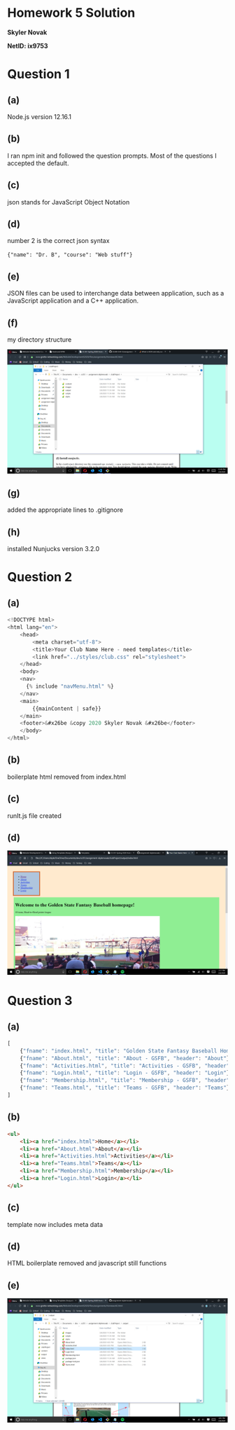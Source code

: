 # Homework 5 Solution
**Skyler Novak**

**NetID: ix9753**

# Question 1

## (a)

Node.js version 12.16.1

## (b)

I ran npm init and followed the question prompts. Most of the questions I accepted the default.

## (c)

json stands for JavaScript Object Notation

## (d)

number 2 is the correct json syntax

`{"name": "Dr. B", "course": "Web stuff"}`

## (e)

JSON files can be used to interchange data between application, such as a JavaScript application and a C++ application. 

## (f)

my directory structure

![screenshot 1](images/scrnsht-1.png)

## (g)

added the appropriate lines to .gitignore

## (h)

installed Nunjucks version 3.2.0

# Question 2

## (a)

```javascript
<!DOCTYPE html>
<html lang="en">
    <head>
        <meta charset="utf-8">
        <title>Your Club Name Here - need templates</title>
        <link href="../styles/club.css" rel="stylesheet">
    </head>
    <body>
    <nav>
      {% include "navMenu.html" %}
    </nav>
    <main>
        {{mainContent | safe}}
    </main>
    <footer>&#x26be &copy 2020 Skyler Novak &#x26be</footer>
    </body>
</html>
```

## (b)

boilerplate html removed from index.html

## (c)

runIt.js file created

## (d)

![screenshot 2](images/scrnsht-2.png)

# Question 3

## (a)

```javascript
[
    {"fname": "index.html", "title": "Golden State Fantasy Baseball Homepage", "header": "Golden State Fantasy Baseball"},
    {"fname": "About.html", "title": "About - GSFB", "header": "About"},
    {"fname": "Activities.html", "title": "Activities - GSFB", "header": "Activities"},
    {"fname": "Login.html", "title": "Login - GSFB", "header": "Login"},
    {"fname": "Membership.html", "title": "Membership - GSFB", "header": "Membership"},
    {"fname": "Teams.html", "title": "Teams - GSFB", "header": "Teams"}
]
```

## (b)

```html
<ul>
    <li><a href="index.html">Home</a></li>
    <li><a href="About.html">About</a></li>
    <li><a href="Activities.html">Activities</a></li>
    <li><a href="Teams.html">Teams</a></li>
    <li><a href="Membership.html">Membership</a></li>
    <li><a href="Login.html">Login</a></li>
</ul>
```

## (c)

template now includes meta data

## (d)

HTML boilerplate removed and javascript still functions

## (e)

![screenshot 3](images/scrnsht-3.png)

